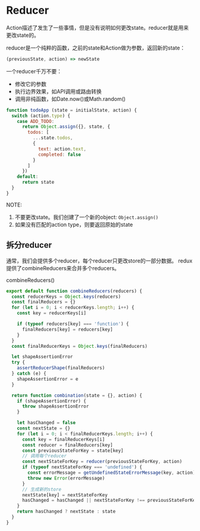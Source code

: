 # Reducer
Action描述了发生了一些事情，但是没有说明如何更改state。reducer就是用来更改state的。

reducer是一个纯粹的函数，之前的state和Action做为参数，返回新的state：
``` javascript
(previousState, action) => newState
```

一个reducer千万不要：
* 修改它的参数
* 执行边界效果，如API调用或路由转换
* 调用非纯函数，如Date.now()或Math.random()

``` javascript
function todoApp (state = initialState, action) {
  switch (action.type) {
    case ADD_TODO:
      return Object.assign({}, state, {
        todos: [
          ...state.todos,
          {
            text: action.text,
            completed: false
          }
        ]
      })
    default:
      return state
  }
}
```
NOTE:
1. 不要更改state。我们创建了一个新的object: ```Object.assign()```
2. 如果没有匹配的action type，则要返回原始的state

## 拆分reducer
通常，我们会提供多个reducer，每个reducer只更改store的一部分数据。
redux提供了combineReducers来合并多个reducers。

combineReducers()
``` javascript
export default function combineReducers(reducers) {
  const reducerKeys = Object.keys(reducers)
  const finalReducers = {}
  for (let i = 0; i < reducerKeys.length; i++) {
    const key = reducerKeys[i]

    if (typeof reducers[key] === 'function') {
      finalReducers[key] = reducers[key]
    }
  }
  const finalReducerKeys = Object.keys(finalReducers)

  let shapeAssertionError
  try {
    assertReducerShape(finalReducers)
  } catch (e) {
    shapeAssertionError = e
  }

  return function combination(state = {}, action) {
    if (shapeAssertionError) {
      throw shapeAssertionError
    }

    let hasChanged = false
    const nextState = {}
    for (let i = 0; i < finalReducerKeys.length; i++) {
      const key = finalReducerKeys[i]
      const reducer = finalReducers[key]
      const previousStateForKey = state[key]
      // 调用每个reducer
      const nextStateForKey = reducer(previousStateForKey, action)
      if (typeof nextStateForKey === 'undefined') {
        const errorMessage = getUndefinedStateErrorMessage(key, action)
        throw new Error(errorMessage)
      }
      // 生成新的store
      nextState[key] = nextStateForKey
      hasChanged = hasChanged || nextStateForKey !== previousStateForKey
    }
    return hasChanged ? nextState : state
  }
}
```
